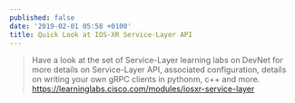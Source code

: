 ```yaml
---
published: false
date: '2019-02-01 05:58 +0100'
title: Quick Look at IOS-XR Service-Layer API
---
```




>Have a look at the set of Service-Layer learning labs on DevNet for more details on Service-Layer 
>API, associated configuration, details on writing your own gRPC clients in pythonm, c++ and more. 
>https://learninglabs.cisco.com/modules/iosxr-service-layer